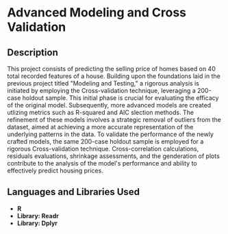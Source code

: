 <h1>Advanced Modeling and Cross Validation</h1>

<h2>Description</h2>
This project consists of predicting the selling price of homes based on 40 total recorded features of a house. Building upon the foundations laid in the previous project titled "Modeling and Testing," a rigorous analysis is initiated by employing the Cross-validation technique, leveraging a 200-case holdout sample. This initial phase is crucial for evaluating the efficacy of the original model. Subsequently, more advanced models are created utlizing metrics such as R-squared and AIC slection methods. The refinement of these models involves a strategic removal of outliers from the dataset, aimed at achieving a more accurate representation of the underlying patterns in the data. To validate the performance of the newly crafted models, the same 200-case holdout sample is employed for a rigorous Cross-validation technique. Cross-correlation calculations, residuals evaluations, shrinkage assessments, and the genderation of plots contribute to the analysis of the model's performance and ability to effectively predict housing prices.
<br />


<h2>Languages and Libraries Used</h2>

- <b>R</b> 
- <b>Library: Readr</b>
- <b>Library: Dplyr</b>
